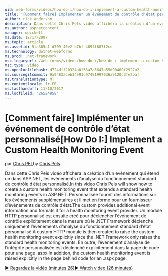 ```yaml
---
uid: web-forms/videos/how-do-i/how-do-i-implement-a-custom-health-monitoring-event
title: '[Comment faire] Implémenter un événement de contrôle d’état personnalisé | Documents Microsoft'
author: rick-anderson
description: Dans cette Chris Pels vidéo affichera la création d’un événement qui étend un dans ASP.NET, les événements d’analyse du fonctionnement standard de contrôle d’état personnalisé. Le pro personnalisé...
ms.author: aspnetcontent
manager: wpickett
ms.date: 12/17/2007
ms.topic: article
ms.assetid: 5fa365a1-d709-40e2-b7bf-489ff687f2ce
ms.technology: dotnet-webforms
ms.prod: .net-framework
msc.legacyurl: /web-forms/videos/how-do-i/how-do-i-implement-a-custom-health-monitoring-event
msc.type: video
ms.openlocfilehash: d724dff20324a0f33a7a5647a55d90409f2927a2
ms.sourcegitcommit: 9a9483aceb34591c97451997036a9120c3fe2baf
ms.translationtype: MT
ms.contentlocale: fr-FR
ms.lasthandoff: 11/10/2017
ms.locfileid: "26524958"
---
```

<a name="how-do-i-implement-a-custom-health-monitoring-event"></a><span data-ttu-id="ff98f-104">[Comment faire] Implémenter un événement de contrôle d’état personnalisé</span><span class="sxs-lookup"><span data-stu-id="ff98f-104">[How Do I:] Implement a Custom Health Monitoring Event</span></span>
====================
<span data-ttu-id="ff98f-105">par [Chris PEL](https://twitter.com/chrispels)</span><span class="sxs-lookup"><span data-stu-id="ff98f-105">by [Chris Pels](https://twitter.com/chrispels)</span></span>

<span data-ttu-id="ff98f-106">Dans cette Chris Pels vidéo affichera la création d’un événement qui étend un dans ASP.NET, les événements d’analyse du fonctionnement standard de contrôle d’état personnalisé.</span><span class="sxs-lookup"><span data-stu-id="ff98f-106">In this video Chris Pels will show how to create a custom health monitoring event that extends a standard health monitoring events in ASP.NET.</span></span> <span data-ttu-id="ff98f-107">Personnalisée fournit des informations sur les événements supplémentaires et il met en forme pour un fournisseur d’événements de contrôle d’état.</span><span class="sxs-lookup"><span data-stu-id="ff98f-107">The custom provides additional event information and formats it for a health monitoring event provider.</span></span> <span data-ttu-id="ff98f-108">Un module HTTP personnalisé est ensuite créé pour déclencher l’événement de contrôle explicitement dans la mesure où le .NET Framework déclenche uniquement l’événements d’analyse du fonctionnement standard d’état personnalisé.</span><span class="sxs-lookup"><span data-stu-id="ff98f-108">A custom HTTP module is then created to raise the custom health monitoring event explicitly since the .NET Framework only raises the standard health monitoring events.</span></span> <span data-ttu-id="ff98f-109">En outre, l’événement d’analyse de l’intégrité personnalisée est déclenché explicitement dans la page de code pour une page .aspx.</span><span class="sxs-lookup"><span data-stu-id="ff98f-109">In addition, the custom health monitoring event is raised explicitly in the page behind code for an .aspx page.</span></span>

[<span data-ttu-id="ff98f-110">&#9654; Regardez la vidéo (minutes 26)</span><span class="sxs-lookup"><span data-stu-id="ff98f-110">&#9654; Watch video (26 minutes)</span></span>](https://channel9.msdn.com/Blogs/ASP-NET-Site-Videos/how-do-i-implement-a-custom-health-monitoring-event)
